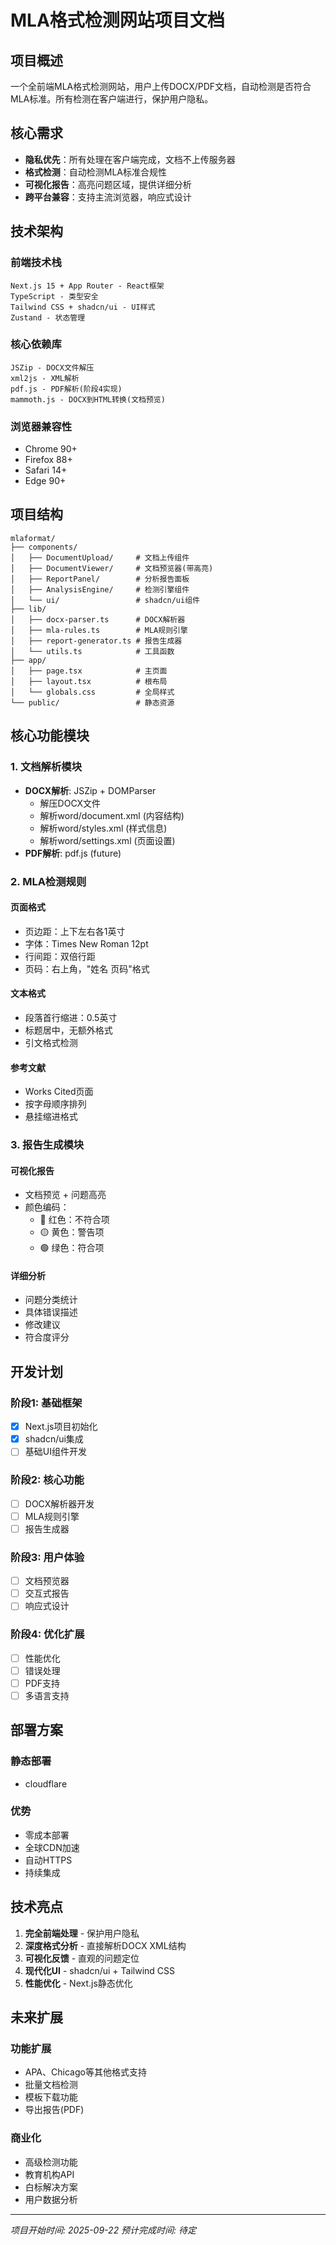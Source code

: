 # MLA格式检测网站项目文档

## 项目概述

一个全前端MLA格式检测网站，用户上传DOCX/PDF文档，自动检测是否符合MLA标准。所有检测在客户端进行，保护用户隐私。

## 核心需求

- **隐私优先**：所有处理在客户端完成，文档不上传服务器
- **格式检测**：自动检测MLA标准合规性
- **可视化报告**：高亮问题区域，提供详细分析
- **跨平台兼容**：支持主流浏览器，响应式设计

## 技术架构

### 前端技术栈
```
Next.js 15 + App Router - React框架
TypeScript - 类型安全
Tailwind CSS + shadcn/ui - UI样式
Zustand - 状态管理
```

### 核心依赖库
```
JSZip - DOCX文件解压
xml2js - XML解析
pdf.js - PDF解析(阶段4实现)
mammoth.js - DOCX到HTML转换(文档预览)
```

### 浏览器兼容性
- Chrome 90+
- Firefox 88+
- Safari 14+
- Edge 90+

## 项目结构

```
mlaformat/
├── components/
│   ├── DocumentUpload/     # 文档上传组件
│   ├── DocumentViewer/     # 文档预览器(带高亮)
│   ├── ReportPanel/        # 分析报告面板
│   ├── AnalysisEngine/     # 检测引擎组件
│   └── ui/                 # shadcn/ui组件
├── lib/
│   ├── docx-parser.ts      # DOCX解析器
│   ├── mla-rules.ts        # MLA规则引擎
│   ├── report-generator.ts # 报告生成器
│   └── utils.ts            # 工具函数
├── app/
│   ├── page.tsx            # 主页面
│   ├── layout.tsx          # 根布局
│   └── globals.css         # 全局样式
└── public/                 # 静态资源
```

## 核心功能模块

### 1. 文档解析模块
- **DOCX解析**: JSZip + DOMParser
  - 解压DOCX文件
  - 解析word/document.xml (内容结构)
  - 解析word/styles.xml (样式信息)
  - 解析word/settings.xml (页面设置)
- **PDF解析**: pdf.js (future)

### 2. MLA检测规则

#### 页面格式
- 页边距：上下左右各1英寸
- 字体：Times New Roman 12pt
- 行间距：双倍行距
- 页码：右上角，"姓名 页码"格式

#### 文本格式
- 段落首行缩进：0.5英寸
- 标题居中，无额外格式
- 引文格式检测

#### 参考文献
- Works Cited页面
- 按字母顺序排列
- 悬挂缩进格式

### 3. 报告生成模块

#### 可视化报告
- 文档预览 + 问题高亮
- 颜色编码：
  - 🔴 红色：不符合项
  - 🟡 黄色：警告项
  - 🟢 绿色：符合项

#### 详细分析
- 问题分类统计
- 具体错误描述
- 修改建议
- 符合度评分

## 开发计划

### 阶段1: 基础框架
- [x] Next.js项目初始化
- [x] shadcn/ui集成
- [ ] 基础UI组件开发

### 阶段2: 核心功能
- [ ] DOCX解析器开发
- [ ] MLA规则引擎
- [ ] 报告生成器

### 阶段3: 用户体验
- [ ] 文档预览器
- [ ] 交互式报告
- [ ] 响应式设计

### 阶段4: 优化扩展
- [ ] 性能优化
- [ ] 错误处理
- [ ] PDF支持
- [ ] 多语言支持

## 部署方案

### 静态部署
- cloudflare

### 优势
- 零成本部署
- 全球CDN加速
- 自动HTTPS
- 持续集成

## 技术亮点

1. **完全前端处理** - 保护用户隐私
2. **深度格式分析** - 直接解析DOCX XML结构
3. **可视化反馈** - 直观的问题定位
4. **现代化UI** - shadcn/ui + Tailwind CSS
5. **性能优化** - Next.js静态优化

## 未来扩展

### 功能扩展
- APA、Chicago等其他格式支持
- 批量文档检测
- 模板下载功能
- 导出报告(PDF)

### 商业化
- 高级检测功能
- 教育机构API
- 白标解决方案
- 用户数据分析

---

*项目开始时间: 2025-09-22*
*预计完成时间: 待定*